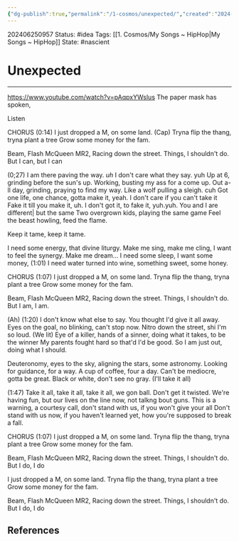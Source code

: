 ```yaml
---
{"dg-publish":true,"permalink":"/1-cosmos/unexpected/","created":"2024-08-31T23:47:13.462-04:00","updated":"2024-06-26T09:27:59.184-04:00"}
---
```


202406250957
Status: #idea
Tags: [[1. Cosmos/My Songs ~ HipHop\|My Songs ~ HipHop]]
State: #nascient
# Unexpected
****
https://www.youtube.com/watch?v=pAqpxYWslus
The paper mask has spoken,

Listen

CHORUS (0:14)
I just dropped a M, on some land. (Cap)
Tryna flip the thang, tryna plant a tree 
Grow some money for the fam.

Beam, Flash McQueen
MR2, Racing down the street.
Things, I shouldn't do.
But I can, but I can

(0;27)
I am there paving the way. *uh* I don't care what they say. yuh
Up at 6, grinding before the sun's up. Working, busting my ass for a come up.
Out a-ll day, grinding, praying to find my way. Like a wolf pulling a sleigh. cuh
Got one life, one chance, gotta make it, yeah.
I don't care if you can't take it
Fake it till you make it, uh.
I don't got it, to fake it, yuh.yuh.
You and I are different|  but the same
Two overgrown kids, playing the same game
Feel the beast howling, feed the flame.

Keep it tame, keep it tame.

I need some energy, that divine liturgy.
Make me sing, make me cling, I want to feel the synergy.
Make me dream...
I need some sleep, I want some money, (1:01)
I need water turned into wine, something sweet, some honey.

CHORUS (1:07)
I just dropped a M, on some land.
Tryna flip the thang, tryna plant a tree 
Grow some money for the fam.

Beam, Flash McQueen
MR2, Racing down the street.
Things, I shouldn't do.
But I am, I am.



(Ah) (1:20)
I don't know what else to say. You thought I'd give it all away.
Eyes on the goal, no blinking, can't stop now. Nitro down the street, shi I'm so loud. (We lit)
Eye of a killer, hands of a sinner, 
doing what it takes, to be the winner
My parents fought hard so that'd I'd be good.
So I am just out, doing what I should.

Deuteronomy, eyes to the sky, aligning the stars, some astronomy.
Looking for guidance, for a way. A cup of coffee, four a day.
Can't be mediocre, gotta be great. Black or white, don't see no gray.
(I'll take it all)

(1:47)
Take it all, take it all, take it all, we gon ball.
Don't get it twisted. We're having fun, but our lives on the line now, not talkng bout guns.
This is a warning, a courtesy call, don't stand with us, if you won't give your all
Don't stand with us now, if you haven't learned yet, how you're supposed to break a fall.

CHORUS (1:07)
I just dropped a M, on some land.
Tryna flip the thang, tryna plant a tree 
Grow some money for the fam.

Beam, Flash McQueen
MR2, Racing down the street.
Things, I shouldn't do.
But I do, I do

I just dropped a M, on some land.
Tryna flip the thang, tryna plant a tree 
Grow some money for the fam.

Beam, Flash McQueen
MR2, Racing down the street.
Things, I shouldn't do.
But I do, I do

## References

